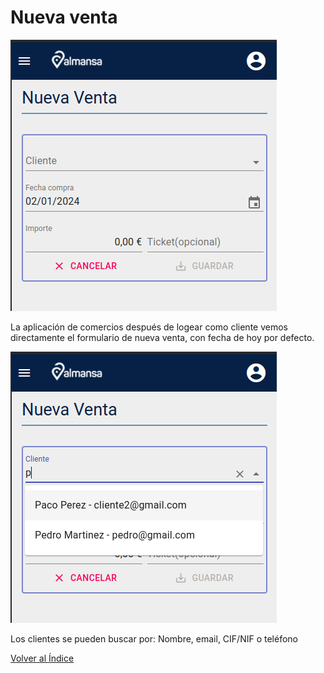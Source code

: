 # Nueva venta

![Alt text](../images/nuevacompra.png)

La aplicación de comercios después de logear como cliente vemos directamente el formulario de nueva venta, con fecha de hoy por defecto.

![Alt text](../images/consumidoresBox.png)

Los clientes se pueden buscar por: Nombre, email, CIF/NIF o teléfono

[Volver al Índice](../index.md)